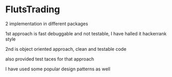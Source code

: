 # FlutsTrading

2 implementation in different packages

1st approach is fast debuggable and not testable, I have halled it hackerrank style

2nd is object oriented approach, clean and testable code


also provided test taces for that approach

I have used some popular design patterns as well
